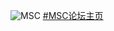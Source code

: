 ![MSC](https://ftp.bmp.ovh/imgs/2020/08/3565a01a366bbc44.png "MinecraftServerChat")
[#MSC论坛主页](https://discord.gg/fSWTMj7 "点击进入")
